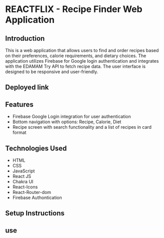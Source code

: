 # REACTFLIX - Recipe Finder Web Application


## Introduction
This is a web application that allows users to find and order recipes based on their preferences, calorie requirements, and dietary choices. The application utilizes Firebase for Google login authentication and integrates with the EDAMAM Try API to fetch recipe data. The user interface is designed to be responsive and user-friendly.



## Deployed link



## Features
- Firebase Google Login integration for user authentication
- Bottom navigation with options: Recipe, Calorie, Diet
- Recipe screen with search functionality and a list of recipes in card format



## Technologies Used
- HTML
- CSS
- JavaScript
- React JS
- Chakra UI
- React-Icons
- React-Router-dom
- Firebase Authontication


## Setup Instructions




## use






